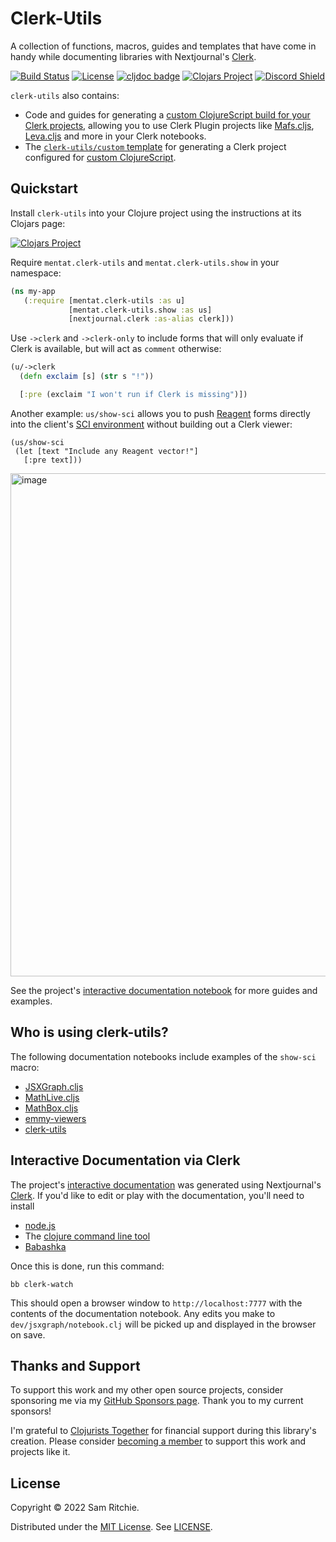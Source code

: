 # Clerk-Utils

A collection of functions, macros, guides and templates that have come in handy
while documenting libraries with Nextjournal's [Clerk][clerk-url].

[![Build Status][build-status]][build-status-url]
[![License][license]][license-url]
[![cljdoc badge][cljdoc]][cljdoc-url]
[![Clojars Project][clojars]][clojars-url]
[![Discord Shield][discord]][discord-url]

`clerk-utils` also contains:

- Code and guides for generating a [custom ClojureScript build for your Clerk
  projects][custom-cljs-url],
  allowing you to use Clerk Plugin projects like
  [Mafs.cljs](https://mafs.mentat.org), [Leva.cljs](https://leva.mentat.org) and
  more in your Clerk notebooks.
- The [`clerk-utils/custom` template][clerk-utils-custom-url] for generating a
  Clerk project configured for [custom ClojureScript][custom-cljs-url].

## Quickstart

Install `clerk-utils` into your Clojure project using the instructions at
its Clojars page:

[![Clojars Project][clojars]][clojars-url]

Require `mentat.clerk-utils` and `mentat.clerk-utils.show` in your namespace:

```clj
(ns my-app
   (:require [mentat.clerk-utils :as u]
             [mentat.clerk-utils.show :as us]
             [nextjournal.clerk :as-alias clerk]))
```

Use `->clerk` and `->clerk-only` to include forms that will only evaluate if
Clerk is available, but will act as `comment` otherwise:

```clj
(u/->clerk
  (defn exclaim [s] (str s "!"))

  [:pre (exclaim "I won't run if Clerk is missing")])
```

Another example: `us/show-sci` allows you to push [Reagent][reagent-url] forms
directly into the client's [SCI environment][sci-url] without building out a
Clerk viewer:

```
(us/show-sci
 (let [text "Include any Reagent vector!"]
   [:pre text]))
```

<img width="805" alt="image" src="https://user-images.githubusercontent.com/69635/207616925-c4f22afd-2579-4c3f-8fef-856323510849.png">

See the project's [interactive documentation
notebook](https://clerk-utils.mentat.org) for more guides and examples.

## Who is using clerk-utils?

The following documentation notebooks include examples of the `show-sci` macro:

- [JSXGraph.cljs](https://jsxgraph.mentat.org)
- [MathLive.cljs](https://mathlive.mentat.org)
- [MathBox.cljs](https://mathbox.mentat.org)
- [emmy-viewers](https://emmy-viewers.mentat.org)
- [clerk-utils](https://clerk-utils.mentat.org)

## Interactive Documentation via Clerk

The project's [interactive documentation](https://clerk-utils.mentat.org) was
generated using Nextjournal's [Clerk](https://github.com/nextjournal/clerk). If
you'd like to edit or play with the documentation, you'll need to install

- [node.js](https://nodejs.org/en/)
- The [clojure command line tool](https://clojure.org/guides/install_clojure)
- [Babashka](https://github.com/babashka/babashka#installation)

Once this is done, run this command:

```
bb clerk-watch
```

This should open a browser window to `http://localhost:7777` with the contents
of the documentation notebook. Any edits you make to `dev/jsxgraph/notebook.clj`
will be picked up and displayed in the browser on save.

## Thanks and Support

To support this work and my other open source projects, consider sponsoring me
via my [GitHub Sponsors page](https://github.com/sponsors/sritchie). Thank you
to my current sponsors!

I'm grateful to [Clojurists Together](https://www.clojuriststogether.org/) for
financial support during this library's creation. Please consider [becoming a
member](https://www.clojuriststogether.org/developers/) to support this work and
projects like it.

## License

Copyright © 2022 Sam Ritchie.

Distributed under the [MIT License](LICENSE). See [LICENSE](LICENSE).

[clerk-url]: https://clerk.vision
[build-status-url]: https://github.com/mentat-collective/clerk-utils/actions/workflows/kondo.yml
[build-status]: https://github.com/mentat-collective/clerk-utils/actions/workflows/kondo.yml/badge.svg?branch=main
[cljdoc-url]: https://cljdoc.org/d/org.mentat/clerk-utils/CURRENT
[cljdoc]: https://cljdoc.org/badge/org.mentat/clerk-utils
[clojars-url]: https://clojars.org/org.mentat/clerk-utils
[clojars]: https://img.shields.io/clojars/v/org.mentat/clerk-utils.svg
[discord-url]: https://discord.gg/hsRBqGEeQ4
[discord]: https://img.shields.io/discord/731131562002743336?style=flat&colorA=000000&colorB=000000&label=&logo=discord
[license-url]: LICENSE
[license]: https://img.shields.io/badge/license-MIT-brightgreen.svg
[github-url]: https://github.com/mentat-collective/clerk-utils
[reagent-url]: https://reagent-project.github.io
[sci-url]: https://github.com/babashka/sci
[custom-cljs-url]: https://clerk-utils.mentat.org#custom-clojurescript-builds
[clerk-utils-custom-url]: https://github.com/mentat-collective/clerk-utils/blob/main/resources/clerk_utils/custom
